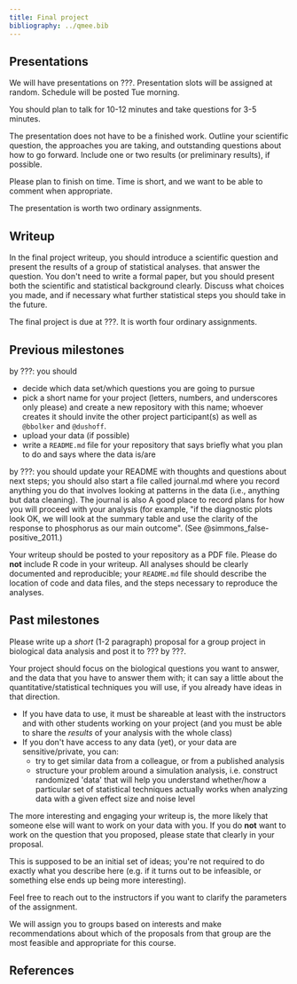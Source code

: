 ```yaml
---
title: Final project
bibliography: ../qmee.bib
---
```


## Presentations

We will have presentations on ???. Presentation slots will be assigned at random. Schedule will be posted Tue morning.

You should plan to talk for 10-12 minutes and take questions for 3-5 minutes. 

The presentation does not have to be a finished work. Outline your scientific question, the approaches you are taking, and outstanding questions about how to go forward. Include one or two results (or preliminary results), if possible.

Please plan to finish on time. Time is short, and we want to be able to comment when appropriate.

The presentation is worth two ordinary assignments. 

## Writeup 

In the final project writeup, you should introduce a scientific question and present the results of a group of statistical analyses. that answer the question. You don't need to write a formal paper, but you should present both the scientific and statistical background clearly. Discuss what choices you made, and if necessary what further statistical steps you should take in the future.

The final project is due at ???. It is worth four ordinary assignments. 

## Previous milestones

by ???: you should

* decide which data set/which questions you are going to pursue
* pick a short name for your project (letters, numbers, and underscores only please) and create a new repository with this name; whoever creates it should invite the other project participant(s) as well as `@bbolker` and `@dushoff`.
* upload your data (if possible)
* write a `README.md` file for your repository that says briefly what you plan to do and says where the data is/are

by ???: you should update your README with thoughts and questions about next steps; you should also start a file called journal.md where you record anything you do that involves looking at patterns in the data (i.e., anything but data cleaning). The journal is also A good place to record plans for how you will proceed with your analysis (for example, "if the diagnostic plots look OK, we will look at the summary table and use the clarity of the response to phosphorus as our main outcome". (See @simmons_false-positive_2011.)

Your writeup should be posted to your repository as a PDF file. Please do **not** include R code in your writeup. All analyses should be clearly documented and reproducible; your `README.md` file should describe the location of code and data files, and the steps necessary to reproduce the analyses.

## Past milestones

Please write up a *short* (1-2 paragraph) proposal for a group project in biological data analysis and post it to ???  by ???.

Your project should focus on the biological questions you want to answer, and the data that you have to answer them with; it can say a little about the quantitative/statistical techniques you will use, if you already have ideas in that direction. 

* If you have data to use, it must be shareable at least with the instructors and with other students working on your project (and you must be able to share the *results* of your analysis with the whole class)
* If you don't have access to any data (yet), or your data are sensitive/private, you can:
    * try to get similar data from a colleague, or from a published analysis
	* structure your problem around a simulation analysis, i.e. construct randomized 'data' that will help you understand whether/how a particular set of statistical techniques actually works when analyzing data with a given effect size and noise level

The more interesting and engaging your writeup is, the more likely that someone else will want to work on your data with you. If you do **not** want to work on the question that you proposed, please state that clearly in your proposal.

This is supposed to be an initial set of ideas; you're not required to do exactly what you describe here (e.g. if it turns out to be infeasible, or something else ends up being more interesting).

Feel free to reach out to the instructors if you want to clarify the parameters of the assignment.

We will assign you to groups based on interests and make recommendations about which of the proposals from that group are the most feasible and appropriate for this course.


## References

